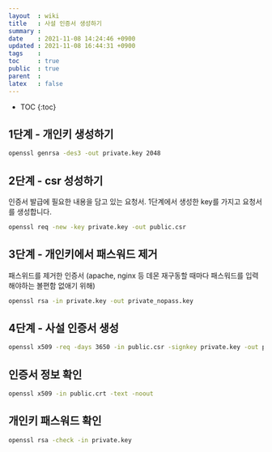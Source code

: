 ```yaml
---
layout  : wiki
title   : 사설 인증서 생성하기
summary : 
date    : 2021-11-08 14:24:46 +0900
updated : 2021-11-08 16:44:31 +0900
tags    : 
toc     : true
public  : true
parent  : 
latex   : false
---
```

* TOC
{:toc}

## 1단계 - 개인키 생성하기

```sh
openssl genrsa -des3 -out private.key 2048
```

## 2단계 - csr 성성하기
인증서 발급에 필요한 내용을 담고 있는 요청서. 1단계에서 생성한 key를 가지고 요청서를 생성합니다.

```sh
openssl req -new -key private.key -out public.csr
```

## 3단계 - 개인키에서 패스워드 제거 
패스위드를 제거한 인증서 (apache, nginx 등 데몬 재구동할 때마다 패스워드를 입력해야하는 볼편함 없애기 위해)
```sh
openssl rsa -in private.key -out private_nopass.key
```

## 4단계 - 사설 인증서 생성
```sh
openssl x509 -req -days 3650 -in public.csr -signkey private.key -out public.crt
```

## 인증서 정보 확인
```sh
openssl x509 -in public.crt -text -noout
```

## 개인키 패스워드 확인
```sh
openssl rsa -check -in private.key
```
